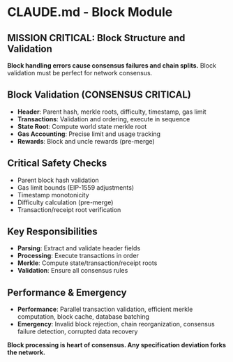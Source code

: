 # CLAUDE.md - Block Module

## MISSION CRITICAL: Block Structure and Validation
**Block handling errors cause consensus failures and chain splits.** Block validation must be perfect for network consensus.

## Block Validation (CONSENSUS CRITICAL)
- **Header**: Parent hash, merkle roots, difficulty, timestamp, gas limit
- **Transactions**: Validation and ordering, execute in sequence
- **State Root**: Compute world state merkle root
- **Gas Accounting**: Precise limit and usage tracking
- **Rewards**: Block and uncle rewards (pre-merge)

## Critical Safety Checks
- Parent block hash validation
- Gas limit bounds (EIP-1559 adjustments)
- Timestamp monotonicity
- Difficulty calculation (pre-merge)
- Transaction/receipt root verification

## Key Responsibilities
- **Parsing**: Extract and validate header fields
- **Processing**: Execute transactions in order
- **Merkle**: Compute state/transaction/receipt roots
- **Validation**: Ensure all consensus rules

## Performance & Emergency
- **Performance**: Parallel transaction validation, efficient merkle computation, block cache, database batching
- **Emergency**: Invalid block rejection, chain reorganization, consensus failure detection, corrupted data recovery

**Block processing is heart of consensus. Any specification deviation forks the network.**
